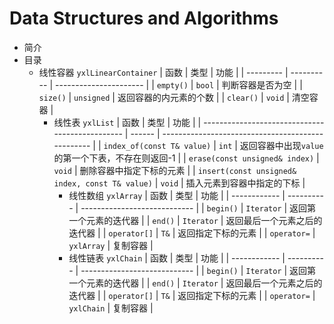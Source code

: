 # Data Structures and Algorithms

- 简介
- 目录
  - 线性容器    `yxlLinearContainer`
    | 函数      | 类型       | 功能                   |
    | --------- | ---------- | ---------------------- |
    | `empty()` | `bool`     | 判断容器是否为空       |
    | `size()`  | `unsigned` | 返回容器的内元素的个数 |
    | `clear()` | `void`     | 清空容器               |
    - 线性表    `yxlList`
    | 函数                                            | 类型   | 功能                                              |
    | ----------------------------------------------- | ------ | ------------------------------------------------- |
    | `index_of(const T& value)`                      | `int`  | 返回容器中出现`value`的第一个下表，不存在则返回-1 |
    | `erase(const unsigned& index)`                  | `void` | 删除容器中指定下标的元素                          |
    | `insert(const unsigned& index, const T& value)` | `void` | 插入元素到容器中指定的下标                        |
      - 线性数组    `yxlArray`
    | 函数         | 类型       | 功能                         |
    | ------------ | ---------- | ---------------------------- |
    | `begin()`    | `Iterator` | 返回第一个元素的迭代器       |
    | `end()`      | `Iterator` | 返回最后一个元素之后的迭代器 |
    | `operator[]` | `T&`       | 返回指定下标的元素           |
    | `operator=`  | `yxlArray` | 复制容器                     |
      - 线性链表    `yxlChain` 
    | 函数         | 类型       | 功能                         |
    | ------------ | ---------- | ---------------------------- |
    | `begin()`    | `Iterator` | 返回第一个元素的迭代器       |
    | `end()`      | `Iterator` | 返回最后一个元素之后的迭代器 |
    | `operator[]` | `T&`       | 返回指定下标的元素           |
    | `operator=`  | `yxlChain` | 复制容器                     |